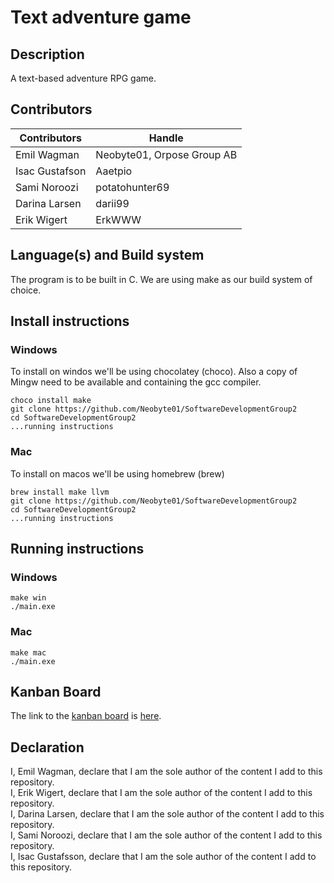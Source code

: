 # Text adventure game

## Description
A text-based adventure RPG game. 

## Contributors
| Contributors   | Handle                     |
| -------------- | -------------------------- |
| Emil Wagman    | Neobyte01, Orpose Group AB |
| Isac Gustafson | Aaetpio                    |
| Sami Noroozi   | potatohunter69             |
| Darina Larsen  | darii99                    |
| Erik Wigert    | ErkWWW                     |

## Language(s) and Build system
The program is to be built in C. We are using make as our build system of choice.

## Install instructions

### Windows
To install on windos we'll be using chocolatey (choco). Also a copy of Mingw need to be available and containing the gcc compiler.

    choco install make
    git clone https://github.com/Neobyte01/SoftwareDevelopmentGroup2
    cd SoftwareDevelopmentGroup2
    ...running instructions

### Mac
To install on macos we'll be using homebrew (brew)

    brew install make llvm
    git clone https://github.com/Neobyte01/SoftwareDevelopmentGroup2
    cd SoftwareDevelopmentGroup2
    ...running instructions

## Running instructions

### Windows
    make win
    ./main.exe

### Mac
    make mac
    ./main.exe

## Kanban Board
The link to the [kanban board](https://github.com/users/Neobyte01/projects/1/views/1) is [here](https://github.com/users/Neobyte01/projects/1/views/1).

## Declaration
I, Emil Wagman, declare that I am the sole author of the content I add to this repository. <br>
I, Erik Wigert, declare that I am the sole author of the content I add to this repository. <br>
I, Darina Larsen, declare that I am the sole author of the content I add to this repository. <br>
I, Sami Noroozi, declare that I am the sole author of the content I add to this repository. <br>
I, Isac Gustafsson, declare that I am the sole author of the content I add to this repository. <br>
